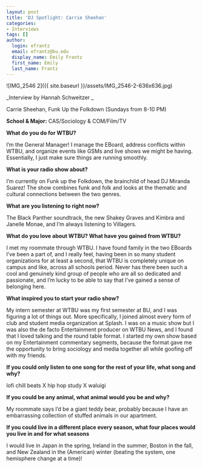 ```yaml
---
layout: post
title: 'DJ Spotlight: Carrie Sheehan'
categories:
- Interviews
tags: []
author:
  login: efrantz
  email: efrantz@bu.edu
  display_name: Emily Frantz
  first_name: Emily
  last_name: Frantz
---
```

![IMG_2546 2]({{ site.baseurl }}/assets/IMG_2546-2-636x636.jpg)

_Interview by Hannah Schweitzer _

Carrie Sheehan, Funk Up the Folkdown (Sundays from 8-10 PM)

**School & Major:** CAS/Sociology & COM/Film/TV

**What do you do for WTBU?**

I’m the General Manager! I manage the EBoard, address conflicts within WTBU, and organize events like GSMs and live shows we might be having. Essentially, I just make sure things are running smoothly. 

**What is your radio show about?**

I’m currently on Funk up the Folkdown, the brainchild of head DJ Miranda Suarez! The show combines funk and folk and looks at the thematic and cultural connections between the two genres.

**What are you listening to right now?**

The Black Panther soundtrack, the new Shakey Graves and Kimbra and Janelle Monae, and I’m always listening to Villagers.

**What do you love about WTBU? What have you gained from WTBU?**

I met my roommate through WTBU. I have found family in the two EBoards I’ve been a part of, and I really feel, having been in so many student organizations for at least a second, that WTBU is completely unique on campus and like, across all schools period. Never has there been such a cool and genuinely kind group of people who are all so dedicated and passionate, and I’m lucky to be able to say that I’ve gained a sense of belonging here. 

**What inspired you to start your radio show?**

My intern semester at WTBU was my first semester at BU, and I was figuring a lot of things out. More specifically, I joined almost every form of club and student media organization at Splash. I was on a music show but I was also the de facto Entertainment producer on WTBU News, and I found that I loved talking and the round table format. I started my own show based on my Entertainment commentary segments, because the format gave me the opportunity to bring sociology and media together all while goofing off with my friends.

**If you could only listen to one song for the rest of your life, what song and why?**

lofi chill beats X hip hop study X waluigi

**If you could be any animal, what animal would you be and why?**

My roommate says I’d be a giant teddy bear, probably because I have an embarrassing collection of stuffed animals in our apartment. 

**If you could live in a different place every season, what four places would you live in and for what seasons**

I would live in Japan in the spring, Ireland in the summer, Boston in the fall, and New Zealand in the (American) winter (beating the system, one hemisphere change at a time)!